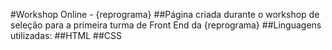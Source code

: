 #Workshop Online - {reprograma}
##Página criada durante o workshop de seleção para a primeira turma de Front End da {reprograma}
##Linguagens utilizadas:
##HTML
##CSS
